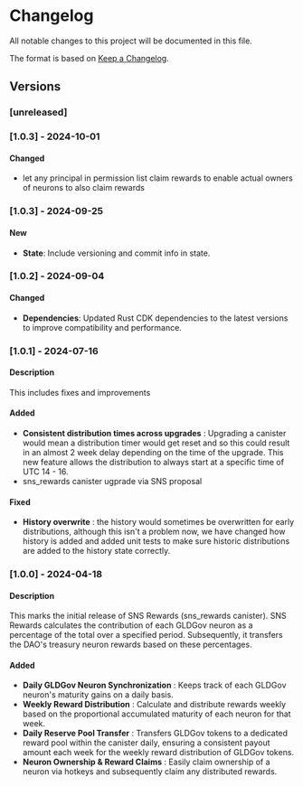 # Changelog

All notable changes to this project will be documented in this file.

The format is based on [Keep a Changelog](https://keepachangelog.com/en/1.0.0/).

## Versions

### [unreleased]

### [1.0.3] - 2024-10-01

#### Changed
- let any principal in permission list claim rewards to enable actual owners of neurons to also claim rewards


### [1.0.3] - 2024-09-25

#### New

- **State**: Include versioning and commit info in state.

### [1.0.2] - 2024-09-04

#### Changed

- **Dependencies**: Updated Rust CDK dependencies to the latest versions to improve compatibility and performance.

### [1.0.1] - 2024-07-16

#### Description

This includes fixes and improvements

#### Added

- **Consistent distribution times across upgrades** : Upgrading a canister would mean a distribution timer would get reset and so this could result in an almost 2 week delay depending on the time of the upgrade. This new feature allows the distribution to always start at a specific time of UTC 14 - 16.
- sns_rewards canister ugprade via SNS proposal

#### Fixed

- **History overwrite** : the history would sometimes be overwritten for early distributions, although this isn't a problem now, we have changed how history is added and added unit tests to make sure historic distributions are added to the history state correctly.

### [1.0.0] - 2024-04-18

#### Description

This marks the initial release of SNS Rewards (sns_rewards canister). SNS Rewards calculates the contribution of each GLDGov neuron as a percentage of the total over a specified period. Subsequently, it transfers the DAO's treasury neuron rewards based on these percentages.

#### Added

- **Daily GLDGov Neuron Synchronization** : Keeps track of each GLDGov neuron's maturity gains on a daily basis.
- **Weekly Reward Distribution** : Calculate and distribute rewards weekly based on the proportional accumulated maturity of each neuron for that week.
- **Daily Reserve Pool Transfer** : Transfers GLDGov tokens to a dedicated reward pool within the canister daily, ensuring a consistent payout amount each week for the weekly reward distribution of GLDGov tokens.
- **Neuron Ownership & Reward Claims** : Easily claim ownership of a neuron via hotkeys and subsequently claim any distributed rewards.
